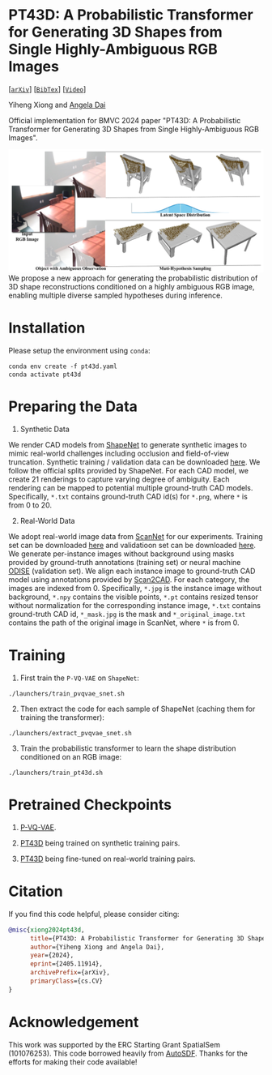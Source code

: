 # PT43D: A Probabilistic Transformer for Generating 3D Shapes from Single Highly-Ambiguous RGB Images
[[`arXiv`](https://arxiv.org/abs/2405.11914)]
[[`BibTex`](#citation)]
[[`Video`](https://youtu.be/b_-U7dXalAs?si=twE6gemtEQ4bUJ6h)]

Yiheng Xiong and [Angela Dai](https://www.3dunderstanding.org/index.html)

Official implementation for BMVC 2024 paper "PT43D: A Probabilistic Transformer for Generating 3D Shapes from Single Highly-Ambiguous RGB Images".

![1-teaser-v3-out-1](docs/teaser.png)
We propose a new approach for generating the probabilistic distribution of 3D shape reconstructions conditioned on a highly ambiguous RGB image, enabling multiple diverse sampled hypotheses during inference.

# Installation
Please setup the environment using `conda`:

```
conda env create -f pt43d.yaml
conda activate pt43d
```

# Preparing the Data
1. Synthetic Data

We render CAD models from [ShapeNet](https://www.shapenet.org) to generate synthetic images to mimic real-world challenges including occlusion and field-of-view truncation. Synthetic training / validation data can be downloaded [here](https://syncandshare.lrz.de/getlink/fi3gNTRQW3kYDkFyYErzFa/synthetic%20data.zip). We follow the official splits provided by ShapeNet. For each CAD model, we create 21 renderings to capture varying degree of ambiguity. Each rendering can be mapped to potential multiple ground-truth CAD models. Specifically, `*.txt` contains ground-truth CAD id(s) for `*.png`, where `*` is from 0 to 20.

2. Real-World Data

We adopt real-world image data from [ScanNet](http://www.scan-net.org/) for our experiments. Training set can be downloaded [here](https://syncandshare.lrz.de/getlink/fiGoF8NigpCo4yawv8uQxZ/training_set-real-world.zip) and validatioon set can be downloaded [here](https://syncandshare.lrz.de/getlink/fiQ9MccnjMmhLGrAQKhcBF/validation_set-real-world.zip). We generate per-instance images without background using masks provided by ground-truth annotations (training set) or neural machine [ODISE](https://github.com/NVlabs/ODISE) (validation set). We align each instance image to ground-truth CAD model using annotations provided by [Scan2CAD](https://github.com/skanti/Scan2CAD). For each category, the images are indexed from 0. Specifically, `*.jpg` is the instance image without background, `*.npy` contains the visible points, `*.pt` contains resized tensor without normalization for the corresponding instance image, `*.txt` contains ground-truth CAD id, `*_mask.jpg` is the mask and `*_original_image.txt` contains the path of the original image in ScanNet, where `*` is from 0.

# Training
1. First train the `P-VQ-VAE` on `ShapeNet`:
```
./launchers/train_pvqvae_snet.sh
```

2. Then extract the code for each sample of ShapeNet (caching them for training the transformer):
```
./launchers/extract_pvqvae_snet.sh
```

3. Train the probabilistic transformer to learn the shape distribution conditioned on an RGB image:
```
./launchers/train_pt43d.sh
```
# Pretrained Checkpoints
1. [P-VQ-VAE](https://syncandshare.lrz.de/getlink/fiWM6a31jEuhUzJHTCMRZ8/vqvae.pth).

2. [PT43D](https://syncandshare.lrz.de/getlink/fiGWSYdYH6CUpsxrzi37CZ/pt43d_synthetic.pth) being trained on synthetic training pairs.

3. [PT43D](https://syncandshare.lrz.de/getlink/fiSxFfmgSNHFFF5Vd4Zdbt/pt43d_real-world.pth) being fine-tuned on real-world training pairs.

# <a name="citation"></a> Citation

If you find this code helpful, please consider citing:
```BibTeX
@misc{xiong2024pt43d,
      title={PT43D: A Probabilistic Transformer for Generating 3D Shapes from Single Highly-Ambiguous RGB Images}, 
      author={Yiheng Xiong and Angela Dai},
      year={2024},
      eprint={2405.11914},
      archivePrefix={arXiv},
      primaryClass={cs.CV}
}
```

# Acknowledgement
This work was supported by the ERC Starting Grant SpatialSem (101076253). This code borrowed heavily from [AutoSDF](https://github.com/yccyenchicheng/AutoSDF). Thanks for the efforts for making their code available!
